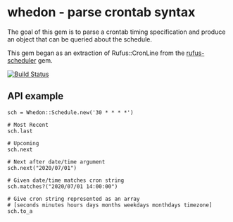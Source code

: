 # whedon - parse crontab syntax

The goal of this gem is to parse a crontab timing specification and produce an
object that can be queried about the schedule.

This gem began as an extraction of Rufus::CronLine from the [rufus-scheduler](https://github.com/jmettraux/rufus-scheduler) gem.

[![Build Status](https://travis-ci.org/bwthomas/whedon.png)](https://travis-ci.org/bwthomas/whedon)

## API example

```
sch = Whedon::Schedule.new('30 * * * *')

# Most Recent
sch.last

# Upcoming
sch.next

# Next after date/time argument
sch.next("2020/07/01")

# Given date/time matches cron string
sch.matches?("2020/07/01 14:00:00")

# Give cron string represented as an array
# [seconds minutes hours days months weekdays monthdays timezone]
sch.to_a
```
